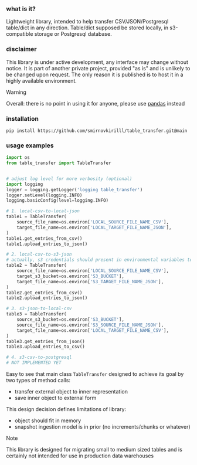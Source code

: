 ### what is it?

Lightweight library, intended to help transfer CSV/JSON/Postgresql table/dict in any direction.
Table/dict supposed be stored locally, in s3-compatible storage or Postgresql database.


### disclaimer
This library is under active development, any interface may change without notice.
It is part of another private project, provided "as is" and is unlikely to be changed upon request.
The only reason it is published is to host it in a highly available environment.

> [!WARNING]
> Overall: there is no point in using it for anyone, please use [pandas](https://github.com/pandas-dev/pandas) instead


### installation

```shell
pip install https://github.com/smirnovkirilll/table_transfer.git@main
```


### usage examples

```python
import os
from table_transfer import TableTransfer


# adjust log level for more verbosity (optional)
import logging
logger = logging.getLogger('logging table_transfer')
logger.setLevel(logging.INFO)
logging.basicConfig(level=logging.INFO)

# 1. local-csv-to-local-json
table1 = TableTransfer(
    source_file_name=os.environ['LOCAL_SOURCE_FILE_NAME_CSV'],
    target_file_name=os.environ['LOCAL_TARGET_FILE_NAME_JSON'],
)
table1.get_entries_from_csv()
table1.upload_entries_to_json()

# 2. local-csv-to-s3-json
# actually, s3 credentials should present in environmental variables too
table2 = TableTransfer(
    source_file_name=os.environ['LOCAL_SOURCE_FILE_NAME_CSV'],
    target_s3_bucket=os.environ['S3_BUCKET'],
    target_file_name=os.environ['S3_TARGET_FILE_NAME_JSON'],
)
table2.get_entries_from_csv()
table2.upload_entries_to_json()

# 3. s3-json-to-local-csv
table3 = TableTransfer(
    source_s3_bucket=os.environ['S3_BUCKET'],
    source_file_name=os.environ['S3_SOURCE_FILE_NAME_JSON'],
    target_file_name=os.environ['LOCAL_TARGET_FILE_NAME_CSV'],
)
table3.get_entries_from_json()
table3.upload_entries_to_csv()

# 4. s3-csv-to-postgresql
# NOT IMPLEMENTED YET
```

Easy to see that main class `TableTransfer` designed to achieve its goal by two types of method calls:
- transfer external object to inner representation
- save inner object to external form

This design decision defines limitations of library:
- object should fit in memory
- snapshot ingestion model is in prior (no increments/chunks or whatever)

> [!NOTE]
> This library is designed for migrating small to medium sized tables and is certainly not intended for use in production data warehouses
